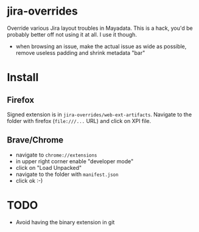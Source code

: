# jira-overrides

Override various Jira layout troubles in Mayadata. This is a hack, you'd be probably better off not using it at all. I use it though.

- when browsing an issue, make the actual issue as wide as possible, remove useless padding and shrink metadata "bar"

# Install

## Firefox

Signed extension is in `jira-overrides/web-ext-artifacts`. Navigate to the folder with firefox (`file:///...` URL) and click on XPI file.

## Brave/Chrome

- navigate to `chrome://extensions`
- in upper right corner enable "developer mode"
- click on "Load Unpacked"
- navigate to the folder with `manifest.json`
- click ok :-)

# TODO

- Avoid having the binary extension in git
